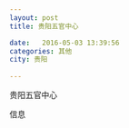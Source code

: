 ```yaml
--- 
layout: post 
title: 贵阳五官中心

date:   2016-05-03 13:39:56 
categories: 其他  
city: 贵阳
  
--- 
```

   
贵阳五官中心

信息

